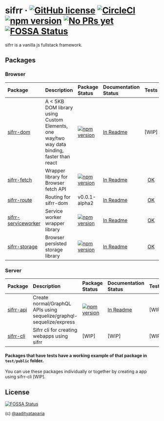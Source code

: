 # sifrr &middot; [![GitHub license](https://img.shields.io/badge/license-MIT-blue.svg)](https://github.com/sifrr/sifrr/blob/master/LICENSE) [![CircleCI](https://circleci.com/gh/sifrr/sifrr.svg?style=shield)](https://circleci.com/gh/sifrr/sifrr) [![npm version](https://img.shields.io/npm/v/@sifrr/dom.svg)](https://www.npmjs.com/package/@sifrr/dom) [![No PRs yet](https://img.shields.io/badge/PRs-Not%20yet-red.svg)]() [![FOSSA Status](https://app.fossa.io/api/projects/git%2Bgithub.com%2Fsifrr%2Fsifrr.svg?type=shield)](https://app.fossa.io/projects/git%2Bgithub.com%2Fsifrr%2Fsifrr?ref=badge_shield)


sifrr is a vanilla js fullstack framework.

## Packages
### Browser
| Package | Description | Package Status | Documentation Status | Tests |
|:-------------|:-------------|:-------------|:----------|:------:|
| [sifrr-dom](./packages/browser/sifrr-dom) | A < 5KB DOM library using Custom Elements, one way/two way data binding, faster than react | [![npm version](https://img.shields.io/npm/v/@sifrr/dom.svg)](https://www.npmjs.com/package/@sifrr/dom) | [In Readme](./packages/browser/sifrr-dom) | [WIP] |
| [sifrr-fetch](./packages/browser/sifrr-fetch) | Wrapper library for Browser fetch API | [![npm version](https://img.shields.io/npm/v/@sifrr/fetch.svg)](https://www.npmjs.com/package/@sifrr/fetch) | [In Readme](./packages/browser/sifrr-fetch) | [OK](./packages/browser/sifrr-fetch/test) |
| [sifrr-route](./packages/browser/sifrr-route) | Routing for sifrr-dom | v0.0.1-alpha2 | [In Readme](./packages/browser/sifrr-route) | [OK](./packages/browser/sifrr-route/test) |
| [sifrr-serviceworker](./packages/browser/sifrr-serviceworker) | Service worker wrapper library | [![npm version](https://img.shields.io/npm/v/@sifrr/serviceworker.svg)](https://www.npmjs.com/package/@sifrr/serviceworker) | [In Readme](./packages/browser/sifrr-serviceworker) | [OK](./packages/browser/sifrr-serviceworker/test) |
| [sifrr-storage](./packages/browser/sifrr-storage) | Browser persisted storage library | [![npm version](https://img.shields.io/npm/v/@sifrr/storage.svg)](https://www.npmjs.com/package/@sifrr/storage) | [In Readme](./packages/browser/sifrr-storage) | [OK](./packages/browser/sifrr-storage/test) |

### Server
| Package | Description | Package Status | Documentation Status | Tests |
|:-------------|:-------------|:-------------|:-----------|:---------:|
| [sifrr-api](./packages/server/sifrr-api) | Create normal/GraphQL APIs using sequelize/graphql-sequelize/express | [![npm version](https://img.shields.io/npm/v/@sifrr/api.svg)](https://www.npmjs.com/package/@sifrr/api) | [In Readme](./packages/server/sifrr-api) | [WIP] |
| [sifrr-cli](./packages/server/sifrr-cli) | Sifrr cli for creating webapps using sifrr | [WIP] | [WIP] | [WIP] |

#### Packages that have tests have a working example of that package in `test/public` folder.

You can use these packages individually or together by creating a app using sifrr-cli [WIP].

## License
[![FOSSA Status](https://app.fossa.io/api/projects/git%2Bgithub.com%2Fsifrr%2Fsifrr.svg?type=large)](https://app.fossa.io/projects/git%2Bgithub.com%2Fsifrr%2Fsifrr?ref=badge_large)


(c) [@aadityataparia](https://github.com/aadityataparia)
